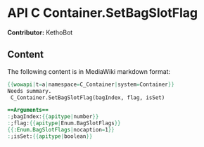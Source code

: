 # API C Container.SetBagSlotFlag

**Contributor:** KethoBot

## Content

The following content is in MediaWiki markdown format:

```mediawiki
{{wowapi|t=a|namespace=C_Container|system=Container}}
Needs summary.
 C_Container.SetBagSlotFlag(bagIndex, flag, isSet)

==Arguments==
:;bagIndex:{{apitype|number}}
:;flag:{{apitype|Enum.BagSlotFlags}}
{{:Enum.BagSlotFlags|nocaption=1}}
:;isSet:{{apitype|boolean}}
```